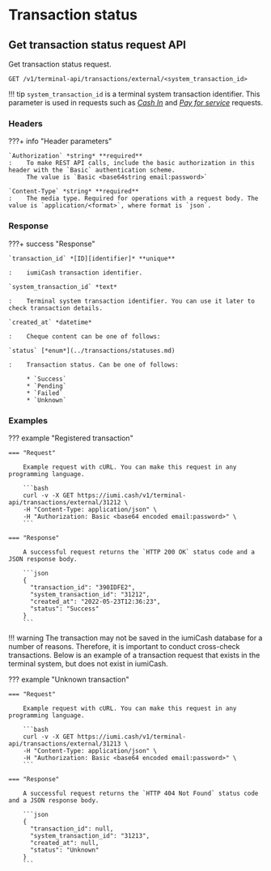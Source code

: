 # Transaction status

## Get transaction status request API

Get transaction status request.

`GET /v1/terminal-api/transactions/external/<system_transaction_id>`

!!! tip
    `system_transaction_id` is a terminal system transaction identifier.
    This parameter is used in requests such as 
    [*Cash In*](../transactions/cash_in.md) and [*Pay for service*](../transactions/send_payment.md) requests.

### Headers

???+ info "Header parameters"

    `Authorization` *string* **required**
    :    To make REST API calls, include the basic authorization in this header with the `Basic` authentication scheme. 
         The value is `Basic <base64string email:password>`

    `Content-Type` *string* **required**
    :    The media type. Required for operations with a request body. The value is `application/<format>`, where format is `json`.

### Response

???+ success "Response"

    `transaction_id` *[ID][identifier]* **unique**

    :    iumiCash transaction identifier.

    `system_transaction_id` *text*

    :    Terminal system transaction identifier. You can use it later to check transaction details.

    `created_at` *datetime* 

    :    Cheque content can be one of follows:
    
    `status` [*enum*](../transactions/statuses.md) 

    :    Transaction status. Can be one of follows:

         * `Success`
         * `Pending`
         * `Failed`
         * `Unknown`

### Examples

??? example "Registered transaction"

    === "Request"

        Example request with cURL. You can make this request in any programming language.

        ```bash
        curl -v -X GET https://iumi.cash/v1/terminal-api/transactions/external/31212 \
        -H "Content-Type: application/json" \
        -H "Authorization: Basic <base64 encoded email:password>" \
        ```

    === "Response"

        A successful request returns the `HTTP 200 OK` status code and a JSON response body.

        ```json
        {
          "transaction_id": "390IDFE2",
          "system_transaction_id": "31212",
          "created_at": "2022-05-23T12:36:23",
          "status": "Success"
        }
        ```

!!! warning
    The transaction may not be saved in the iumiCash database for a number of reasons. 
    Therefore, it is important to conduct cross-check transactions.
    Below is an example of a transaction request that exists in the terminal system, but does not exist in iumiCash.

??? example "Unknown transaction"

    === "Request"

        Example request with cURL. You can make this request in any programming language.

        ```bash
        curl -v -X GET https://iumi.cash/v1/terminal-api/transactions/external/31213 \
        -H "Content-Type: application/json" \
        -H "Authorization: Basic <base64 encoded email:password>" \
        ```

    === "Response"

        A successful request returns the `HTTP 404 Not Found` status code and a JSON response body.

        ```json
        {
          "transaction_id": null,
          "system_transaction_id": "31213",
          "created_at": null,
          "status": "Unknown"
        }
        ```

[identifier]: ../types.md#iumicash-identifier
